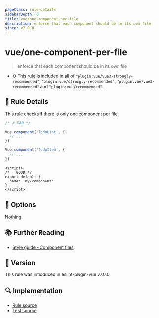 ```yaml
---
pageClass: rule-details
sidebarDepth: 0
title: vue/one-component-per-file
description: enforce that each component should be in its own file
since: v7.0.0
---
```

# vue/one-component-per-file

> enforce that each component should be in its own file

- :gear: This rule is included in all of `"plugin:vue/vue3-strongly-recommended"`, `"plugin:vue/strongly-recommended"`, `"plugin:vue/vue3-recommended"` and `"plugin:vue/recommended"`.

## :book: Rule Details

This rule checks if there is only one component per file.

<eslint-code-block filename="a.js" language="javascript" :rules="{'vue/one-component-per-file': ['error']}">

```js
/* ✗ BAD */

Vue.component('TodoList', {
  // ...
})

Vue.component('TodoItem', {
  // ...
})
```

</eslint-code-block>

<eslint-code-block :rules="{'vue/one-component-per-file': ['error']}">

```vue
<script>
/* ✓ GOOD */
export default {
  name: 'my-component'
}
</script>
```

</eslint-code-block>

## :wrench: Options

Nothing.

## :books: Further Reading

- [Style guide - Component files](https://vuejs.org/style-guide/rules-strongly-recommended.html#component-files)

## :rocket: Version

This rule was introduced in eslint-plugin-vue v7.0.0

## :mag: Implementation

- [Rule source](https://github.com/vuejs/eslint-plugin-vue/blob/master/lib/rules/one-component-per-file.js)
- [Test source](https://github.com/vuejs/eslint-plugin-vue/blob/master/tests/lib/rules/one-component-per-file.js)

